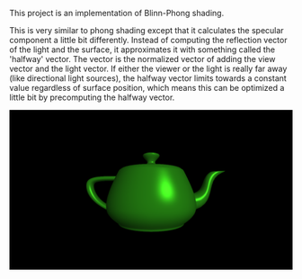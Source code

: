 This project is an implementation of Blinn-Phong shading.

This is very similar to phong shading except that it calculates the specular component a little bit differently. Instead of computing the reflection vector of the light and the surface, it approximates it with something called the 'halfway' vector. The vector is the normalized vector of adding the view vector and the light vector. If either the viewer or the light is really far away (like directional light sources), the halfway vector limits towards a constant value regardless of surface position, which means this can be optimized a little bit by precomputing the halfway vector. 

![](BlinnPhong.png)

